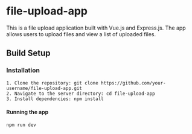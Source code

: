 # file-upload-app

This is a file upload application built with Vue.js and Express.js. The app allows users to upload files and view a list of uploaded files.

## Build Setup

### Installation
```
1. Clone the repository: git clone https://github.com/your-username/file-upload-app.git
2. Navigate to the server directory: cd file-upload-app
3. Install dependencies: npm install
```
#### Running the app
```
npm run dev
```


